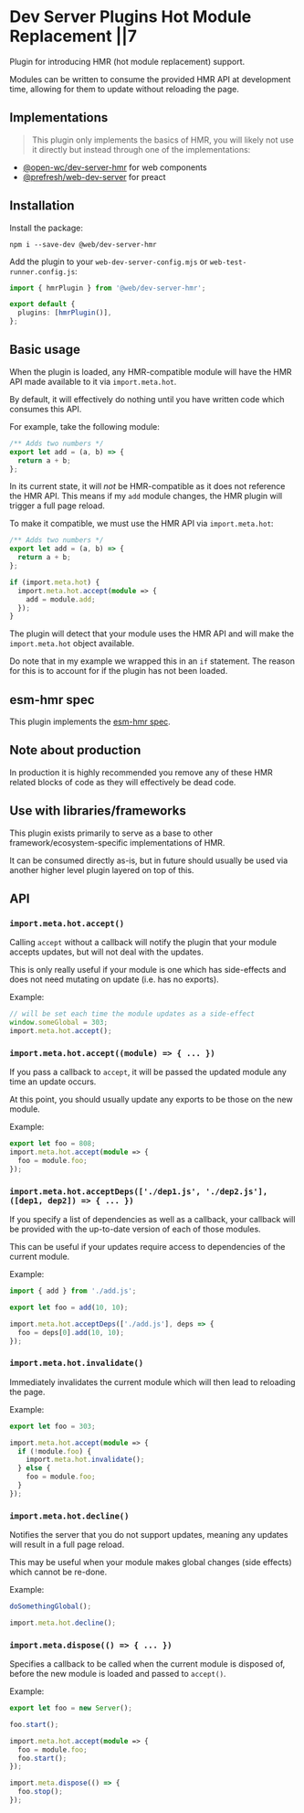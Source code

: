 # Dev Server  Plugins  Hot Module Replacement ||7

Plugin for introducing HMR (hot module replacement) support.

Modules can be written to consume the provided HMR API at development
time, allowing for them to update without reloading the page.

## Implementations

> This plugin only implements the basics of HMR, you will likely not use it directly but instead through one of the implementations:

- [@open-wc/dev-server-hmr](https://open-wc.org/docs/development/hot-module-replacement/) for web components
- [@prefresh/web-dev-server](https://github.com/JoviDeCroock/prefresh/) for preact

## Installation

Install the package:

```
npm i --save-dev @web/dev-server-hmr
```

Add the plugin to your `web-dev-server-config.mjs` or `web-test-runner.config.js`:

```ts
import { hmrPlugin } from '@web/dev-server-hmr';

export default {
  plugins: [hmrPlugin()],
};
```

## Basic usage

When the plugin is loaded, any HMR-compatible module will have the HMR API
made available to it via `import.meta.hot`.

By default, it will effectively do nothing until you have written code
which consumes this API.

For example, take the following module:

```ts
/** Adds two numbers */
export let add = (a, b) => {
  return a + b;
};
```

In its current state, it will _not_ be HMR-compatible as it does not reference
the HMR API. This means if my `add` module changes, the HMR plugin will
trigger a full page reload.

To make it compatible, we must use the HMR API via `import.meta.hot`:

```ts
/** Adds two numbers */
export let add = (a, b) => {
  return a + b;
};

if (import.meta.hot) {
  import.meta.hot.accept(module => {
    add = module.add;
  });
}
```

The plugin will detect that your module uses the HMR API and will make the
`import.meta.hot` object available.

Do note that in my example we wrapped this in an `if` statement. The reason
for this is to account for if the plugin has not been loaded.

## esm-hmr spec

This plugin implements the [esm-hmr spec](https://github.com/snowpackjs/esm-hmr).

## Note about production

In production it is highly recommended you remove any of these HMR related
blocks of code as they will effectively be dead code.

## Use with libraries/frameworks

This plugin exists primarily to serve as a base to other
framework/ecosystem-specific implementations of HMR.

It can be consumed directly as-is, but in future should usually be
used via another higher level plugin layered on top of this.

## API

### `import.meta.hot.accept()`

Calling `accept` without a callback will notify the plugin that your module
accepts updates, but will not deal with the updates.

This is only really useful if your module is one which has side-effects
and does not need mutating on update (i.e. has no exports).

Example:

```ts
// will be set each time the module updates as a side-effect
window.someGlobal = 303;
import.meta.hot.accept();
```

### `import.meta.hot.accept((module) => { ... })`

If you pass a callback to `accept`, it will be passed the updated module
any time an update occurs.

At this point, you should usually update any exports to be those on the
new module.

Example:

```ts
export let foo = 808;
import.meta.hot.accept(module => {
  foo = module.foo;
});
```

### `import.meta.hot.acceptDeps(['./dep1.js', './dep2.js'], ([dep1, dep2]) => { ... })`

If you specify a list of dependencies as well as a callback, your callback
will be provided with the up-to-date version of each of those modules.

This can be useful if your updates require access to dependencies of the
current module.

Example:

```ts
import { add } from './add.js';

export let foo = add(10, 10);

import.meta.hot.acceptDeps(['./add.js'], deps => {
  foo = deps[0].add(10, 10);
});
```

### `import.meta.hot.invalidate()`

Immediately invalidates the current module which will then lead to reloading
the page.

Example:

```ts
export let foo = 303;

import.meta.hot.accept(module => {
  if (!module.foo) {
    import.meta.hot.invalidate();
  } else {
    foo = module.foo;
  }
});
```

### `import.meta.hot.decline()`

Notifies the server that you do not support updates, meaning any updates
will result in a full page reload.

This may be useful when your module makes global changes (side effects) which
cannot be re-done.

Example:

```ts
doSomethingGlobal();

import.meta.hot.decline();
```

### `import.meta.dispose(() => { ... })`

Specifies a callback to be called when the current module is disposed of,
before the new module is loaded and passed to `accept()`.

Example:

```ts
export let foo = new Server();

foo.start();

import.meta.hot.accept(module => {
  foo = module.foo;
  foo.start();
});

import.meta.dispose(() => {
  foo.stop();
});
```
